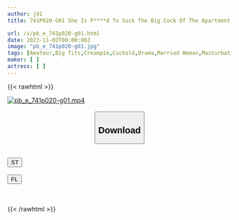 ```yaml
---
author: j91
title: 741P020-G01 She Is F****d To Suck The Big Cock Of The Apartment Manager She Hates Because She Is Behind On Her Rent…

url: /v/pb_e_741p020-g01.html
date: 2023-11-02T00:00:00Z
image: "pb_e_741p020-g01.jpg"
tags: [Amateur,Big Tits,Creampie,Cuckold,Drama,Married Woman,Masturbation,Mature Woman ]
maker: [ ]
actress: [ ]
---
```



{{< rawhtml >}}

<div class="video" data-videoid="RLX13G8aX4CdOg7">
    <a href="javascript:;">
        <img src="https://my.j91.asia/v/pb_e_741p020-g01.jpg" width="WIDTH" height="HEIGHT" alt="pb_e_741p020-g01.mp4" loading="lazy">
    </a>
</div>

<script type="text/javascript" src="https://j91.asia/asset/on-demand-st.js"></script>

<br>
  <link rel="stylesheet" href="https://j91.asia/asset/bs5.css">
  
  <center>
  <button class="btn btn-primary" type="button" data-bs-toggle="collapse" data-bs-target=".multi-collapse" aria-expanded="false" aria-controls="multiCollapseExample1 multiCollapseExample2"><h2>Download</h2></button></center>
</p>
<div class="row">
  <div class="col">
    <div class="collapse multi-collapse" id="multiCollapseExample1">
      <div class="card card-body">
	      	      <br>
<div class="buttons">  
<a href="https://streamtape.to/v/RLX13G8aX4CdOg7" target="_blank"><button class="btn-hover color-3"><i class="fa fa-download"></i> ST</button></a></div>
    </div>
  </div>
</div>
  <div class="col">
    <div class="collapse multi-collapse" id="multiCollapseExample2">
      <div class="card card-body">
	      <br>
<div class="buttons">
    <a href="https://filelions.online/f/5905c8tjllzi" target="_blank"><button class="btn-hover color-9"><i class="fa fa-download"></i> FL</button></a></div>
<br><br>
      </div>
    </div>
  </div>
</div>

{{< /rawhtml >}}
